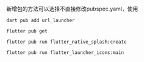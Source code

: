 # 

新增包的方法可以选择不直接修改pubspec.yaml，使用

`dart pub add url_launcher`

`flutter pub get`

`flutter pub run flutter_native_splash:create`

`flutter pub run flutter_launcher_icons:main`